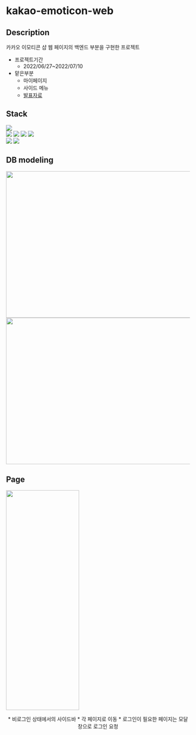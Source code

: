 # kakao-emoticon-web


## Description
카카오 이모티콘 샵 웹 페이지의 백엔드 부분을 구현한 프로젝트
* 프로젝트기간 
  - 2022/06/27~2022/07/10
* 맡은부분
  - 마이페이지
  - 사이드 메뉴
  - [발표자료](https://drive.google.com/file/d/1k2p1AebzDBk2mrWULtBfwamhCqNnf-YV/view?usp=sharing)
## Stack
<div>
  <img src="https://img.shields.io/badge/java-007396?style=for-the-badge&logo=java&logoColor=white">
  <br>
  <img src="https://img.shields.io/badge/html5-E34F26?style=for-the-badge&logo=html5&logoColor=white">
  <img src="https://img.shields.io/badge/css-1572B6?style=for-the-badge&logo=css3&logoColor=white">
  <img src="https://img.shields.io/badge/javascript-F7DF1E?style=for-the-badge&logo=javascript&logoColor=black">
  <img src="https://img.shields.io/badge/jquery-0769AD?style=for-the-badge&logo=jquery&logoColor=white">
  <br>
  <img src="https://img.shields.io/badge/apache tomcat-F8DC75?style=for-the-badge&logo=apachetomcat&logoColor=white">
  <img src="https://img.shields.io/badge/oracle-F80000?style=for-the-badge&logo=oracle&logoColor=white">
</div>

## DB modeling
<img src="https://user-images.githubusercontent.com/71432079/188181558-80c918f6-762a-42b5-ac11-922c34441e16.jpg" width="800" height="400"/>
<img src="https://user-images.githubusercontent.com/71432079/188181054-a336de07-cb85-4e19-a3f8-b0ef79f93dae.PNG" width="800" height="400"/>

## Page
<p>
  <img src="https://user-images.githubusercontent.com/71432079/188269705-c3d22b08-b984-43f8-8ca3-ee6723b5dd06.PNG" width="200" height="600"/>
</p>
<div align="center">
   * 비로그인 상태에서의 사이드바
   * 각 페이지로 이동
   * 로그인이 필요한 페이지는 모달창으로 로그인 요청
</div>
